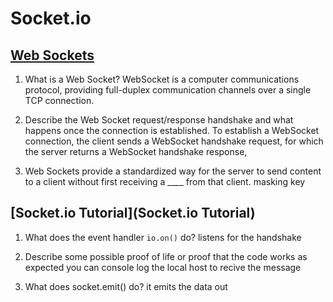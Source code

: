 # Socket.io

## [Web Sockets](https://en.wikipedia.org/wiki/WebSocket)

1. What is a Web Socket?
WebSocket is a computer communications protocol, providing full-duplex communication channels over a single TCP connection.

2. Describe the Web Socket request/response handshake and what happens once the connection is established.
To establish a WebSocket connection, the client sends a WebSocket handshake request, for which the server returns a WebSocket handshake response,

3. Web Sockets provide a standardized way for the server to send content to a client without first receiving a ____ from that client.
masking key

## [Socket.io Tutorial](Socket.io Tutorial)

1. What does the event handler `io.on()` do?
listens for the handshake

2. Describe some possible proof of life or proof that the code works as expected
you can console log the local host to recive the message

3. What does socket.emit() do?
it emits the data out
